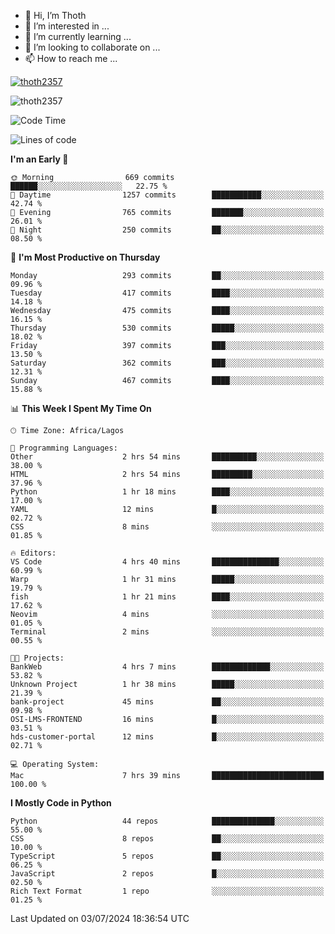 <!---
thoth2357/thoth2357 is a ✨ special ✨ repository because its `README.md` (this file) appears on your GitHub profile.
You can click the Preview link to take a look at your changes.
--->

- 👋 Hi, I’m Thoth
- 👀 I’m interested in ...
- 🌱 I’m currently learning ...
- 💞️ I’m looking to collaborate on ...
- 📫 How to reach me ...


<p align="left"> <a href="https://github.com/ryo-ma/github-profile-trophy"><img src="https://github-profile-trophy.vercel.app/?username=thoth2357&theme=gruvbox&no-bg=true&no-frame=false&title=MultiLanguage,Commits,Repositories,Stars,Followers,PullRequest,Reviews,Issues" alt="thoth2357" /></a> </p>

<p align="left"> <img src="https://komarev.com/ghpvc/?username=thoth2357&label=Profile%20views&color=0e75b6&style=flat" alt="thoth2357" /> </p>

<!--START_SECTION:waka-->
![Code Time](http://img.shields.io/badge/Code%20Time-3%2C062%20hrs%202%20mins-blue)

![Lines of code](https://img.shields.io/badge/From%20Hello%20World%20I%27ve%20Written-31.0%20million%20lines%20of%20code-blue)

**I'm an Early 🐤** 

```text
🌞 Morning                669 commits         ██████░░░░░░░░░░░░░░░░░░░   22.75 % 
🌆 Daytime                1257 commits        ███████████░░░░░░░░░░░░░░   42.74 % 
🌃 Evening                765 commits         ███████░░░░░░░░░░░░░░░░░░   26.01 % 
🌙 Night                  250 commits         ██░░░░░░░░░░░░░░░░░░░░░░░   08.50 % 
```
📅 **I'm Most Productive on Thursday** 

```text
Monday                   293 commits         ██░░░░░░░░░░░░░░░░░░░░░░░   09.96 % 
Tuesday                  417 commits         ████░░░░░░░░░░░░░░░░░░░░░   14.18 % 
Wednesday                475 commits         ████░░░░░░░░░░░░░░░░░░░░░   16.15 % 
Thursday                 530 commits         █████░░░░░░░░░░░░░░░░░░░░   18.02 % 
Friday                   397 commits         ███░░░░░░░░░░░░░░░░░░░░░░   13.50 % 
Saturday                 362 commits         ███░░░░░░░░░░░░░░░░░░░░░░   12.31 % 
Sunday                   467 commits         ████░░░░░░░░░░░░░░░░░░░░░   15.88 % 
```


📊 **This Week I Spent My Time On** 

```text
🕑︎ Time Zone: Africa/Lagos

💬 Programming Languages: 
Other                    2 hrs 54 mins       ██████████░░░░░░░░░░░░░░░   38.00 % 
HTML                     2 hrs 54 mins       █████████░░░░░░░░░░░░░░░░   37.96 % 
Python                   1 hr 18 mins        ████░░░░░░░░░░░░░░░░░░░░░   17.00 % 
YAML                     12 mins             █░░░░░░░░░░░░░░░░░░░░░░░░   02.72 % 
CSS                      8 mins              ░░░░░░░░░░░░░░░░░░░░░░░░░   01.85 % 

🔥 Editors: 
VS Code                  4 hrs 40 mins       ███████████████░░░░░░░░░░   60.99 % 
Warp                     1 hr 31 mins        █████░░░░░░░░░░░░░░░░░░░░   19.79 % 
fish                     1 hr 21 mins        ████░░░░░░░░░░░░░░░░░░░░░   17.62 % 
Neovim                   4 mins              ░░░░░░░░░░░░░░░░░░░░░░░░░   01.05 % 
Terminal                 2 mins              ░░░░░░░░░░░░░░░░░░░░░░░░░   00.55 % 

🐱‍💻 Projects: 
BankWeb                  4 hrs 7 mins        █████████████░░░░░░░░░░░░   53.82 % 
Unknown Project          1 hr 38 mins        █████░░░░░░░░░░░░░░░░░░░░   21.39 % 
bank-project             45 mins             ██░░░░░░░░░░░░░░░░░░░░░░░   09.98 % 
OSI-LMS-FRONTEND         16 mins             █░░░░░░░░░░░░░░░░░░░░░░░░   03.51 % 
hds-customer-portal      12 mins             █░░░░░░░░░░░░░░░░░░░░░░░░   02.71 % 

💻 Operating System: 
Mac                      7 hrs 39 mins       █████████████████████████   100.00 % 
```

**I Mostly Code in Python** 

```text
Python                   44 repos            ██████████████░░░░░░░░░░░   55.00 % 
CSS                      8 repos             ██░░░░░░░░░░░░░░░░░░░░░░░   10.00 % 
TypeScript               5 repos             ██░░░░░░░░░░░░░░░░░░░░░░░   06.25 % 
JavaScript               2 repos             █░░░░░░░░░░░░░░░░░░░░░░░░   02.50 % 
Rich Text Format         1 repo              ░░░░░░░░░░░░░░░░░░░░░░░░░   01.25 % 
```




 Last Updated on 03/07/2024 18:36:54 UTC
<!--END_SECTION:waka-->
<!--![](http://github-profile-summary-cards.vercel.app/api/cards/profile-details?username=thoth2357&theme=2077)

![](http://github-profile-summary-cards.vercel.app/api/cards/stats?username=thoth2357&theme=2077)![](http://github-profile-summary-cards.vercel.app/api/cards/productive-time?username=thoth2357&theme=2077&utcOffset=8) -->
